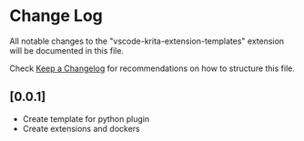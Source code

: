 # Change Log
All notable changes to the "vscode-krita-extension-templates" extension will be documented in this file.

Check [Keep a Changelog](http://keepachangelog.com/) for recommendations on how to structure this file.

## [0.0.1]
- Create template for python plugin
- Create extensions and dockers
